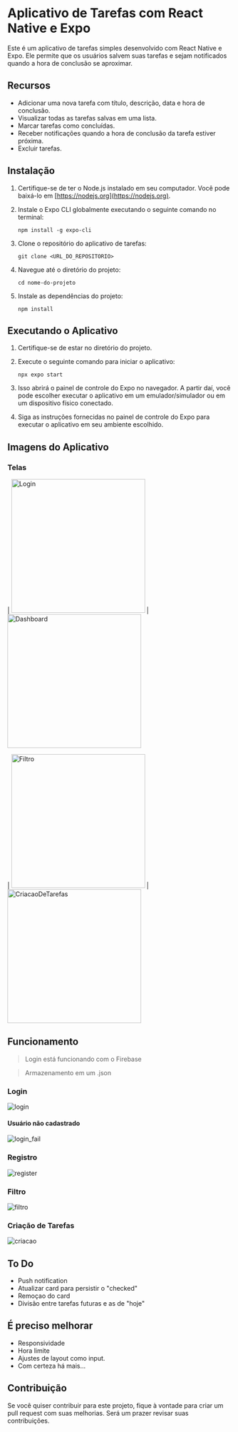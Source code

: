 # Aplicativo de Tarefas com React Native e Expo

Este é um aplicativo de tarefas simples desenvolvido com React Native e Expo. Ele permite que os usuários salvem suas tarefas e sejam notificados quando a hora de conclusão se aproximar.

## Recursos

- Adicionar uma nova tarefa com título, descrição, data e hora de conclusão.
- Visualizar todas as tarefas salvas em uma lista.
- Marcar tarefas como concluídas.
- Receber notificações quando a hora de conclusão da tarefa estiver próxima.
- Excluir tarefas.

## Instalação

1. Certifique-se de ter o Node.js instalado em seu computador. Você pode baixá-lo em [https://nodejs.org](https://nodejs.org).

2. Instale o Expo CLI globalmente executando o seguinte comando no terminal:

   ```
   npm install -g expo-cli
   ```

3. Clone o repositório do aplicativo de tarefas:

   ```
   git clone <URL_DO_REPOSITORIO>
   ```

4. Navegue até o diretório do projeto:

   ```
   cd nome-do-projeto
   ```

5. Instale as dependências do projeto:

   ```
   npm install
   ```

## Executando o Aplicativo

1. Certifique-se de estar no diretório do projeto.

2. Execute o seguinte comando para iniciar o aplicativo:

   ```
   npx expo start
   ```

3. Isso abrirá o painel de controle do Expo no navegador. A partir daí, você pode escolher executar o aplicativo em um emulador/simulador ou em um dispositivo físico conectado.

4. Siga as instruções fornecidas no painel de controle do Expo para executar o aplicativo em seu ambiente escolhido.

## Imagens do Aplicativo

### Telas

| <img src="https://github.com/vinicius4006/super-duper-memory/assets/28130158/bc94a323-16a4-4b08-87e0-cd5986a5a2dc" alt="Login" width="300"> | <img src="https://github.com/vinicius4006/super-duper-memory/assets/28130158/c5b771a2-678d-4cc5-99be-f836cde406d9" alt="Dashboard" width="300"> 

| <img src="https://github.com/vinicius4006/super-duper-memory/assets/28130158/7dc3b9df-46aa-4f1f-8d1e-68891b3b9beb" alt="Filtro" width="300"> | <img src="https://github.com/vinicius4006/super-duper-memory/assets/28130158/b6d011f6-3726-40fc-a213-e7cc5286ef07" alt="CriacaoDeTarefas" width="300">
          
## Funcionamento

> Login está funcionando com o Firebase

> Armazenamento em um .json

### Login

![login](https://github.com/vinicius4006/super-duper-memory/assets/28130158/f907428c-1825-424b-bee1-28ef1b26f298)

#### Usuário não cadastrado

![login_fail](https://github.com/vinicius4006/super-duper-memory/assets/28130158/346c8294-36b4-46f1-bf35-867a8a663340)

### Registro

![register](https://github.com/vinicius4006/super-duper-memory/assets/28130158/73cb6a8c-fd79-49bd-b5d2-8ff7b5912817)

### Filtro

![filtro](https://github.com/vinicius4006/super-duper-memory/assets/28130158/8bb9b6dc-2e34-48ea-80f4-3f51d52f457c)

### Criação de Tarefas

![criacao](https://github.com/vinicius4006/super-duper-memory/assets/28130158/3568f8b4-45a6-4601-8ea6-362e442cad2c)

## To Do

* Push notification
* Atualizar card para persistir o "checked"
* Remoçao do card
* Divisão entre tarefas futuras e as de "hoje"

## É preciso melhorar

* Responsividade
* Hora limite
* Ajustes de layout como input.
* Com certeza há mais...

## Contribuição

Se você quiser contribuir para este projeto, fique à vontade para criar um pull request com suas melhorias. Será um prazer revisar suas contribuições.

